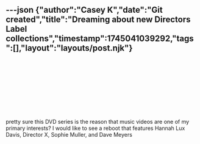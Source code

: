 ---json
{"author":"Casey K","date":"Git created","title":"Dreaming about new Directors Label collections","timestamp":1745041039292,"tags":[],"layout":"layouts/post.njk"}
---

<div class="iframely-embed"><div class="iframely-responsive" style="height: 140px; padding-bottom: 0;"><a href="https://en.wikipedia.org/wiki/Directors_Label" data-iframely-url="//cdn.iframe.ly/api/iframe?url=https%3A%2F%2Fen.wikipedia.org%2Fwiki%2FDirectors_Label%3F&key=a33b8ba28a2041b217e3425894665b4e"></a></div></div><script async src="//cdn.iframe.ly/embed.js" charset="utf-8"></script>

pretty sure this DVD series is the reason that music videos are one of my primary interests? I would like to see a reboot that features Hannah Lux Davis, Director X, Sophie Muller, and Dave Meyers
